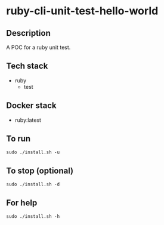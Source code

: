 # ruby-cli-unit-test-hello-world

## Description
A POC for a ruby unit test.

## Tech stack
- ruby
  - test

## Docker stack
- ruby:latest

## To run
`sudo ./install.sh -u`

## To stop (optional)
`sudo ./install.sh -d`

## For help
`sudo ./install.sh -h`
